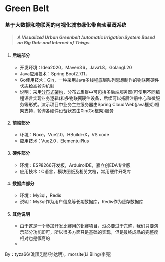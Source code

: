 # Green Belt
### 基于大数据和物联网的可视化城市绿化带自动灌溉系统
> ##### *A Visualized Urban Greenbelt Automatic Irrigation System Based on Big Data and Internet of Things*

1. #### 后端部分

   - 开发环境：Idea2020，Maven3.6，Java1.8，Golang1.20
   - Java应用技术：Spring Boot2.7.11，
   - Go使用技术：Gin，一种采用Java多线程底层队列思想制作的物联网硬件状态检查轮询机制
   - 说明：采用[分布式架构](#其他说明)，分布式集群中可包括多后端服务器(可使用不同编程语言实现业务逻辑)和多物联网硬件设备，后续可以拓展注册中心和微服务等形式。演示项目中业务主控服务器由Spring Cloud Web(java框架)框架支持，轮询各硬件设备状态由Gin(Go框架)服务

2. #### 前端部分

   - 环境：Node，Vue2.0，HBuilderX，VS code
   - 应用技术：Vue2.0，ElementuiPlus

3. #### 硬件部分

   - 环境：ESP8266开发板，ArduinoIDE，嘉立创EDA专业版
   - 应用技术：C语言，模块图纸及相关文档，常用硬件开发库

4. #### 数据库部分

   - 环境：MySql，Redis
   - 说明：MySql作为用户信息等长期数据库，Redis作为缓存数据库

5. #### 其他说明

   - 由于这是一个参加开发比赛用的比赛项目，没必要过于完整，我们只要演示部分功能即可，所以很多方面只是基础的实现，但是最终成品的完整度相对也是很高的
   - ​

By：tyza66(洮羱芝闇/孙达明)，morsite(Li Bling/李亮)